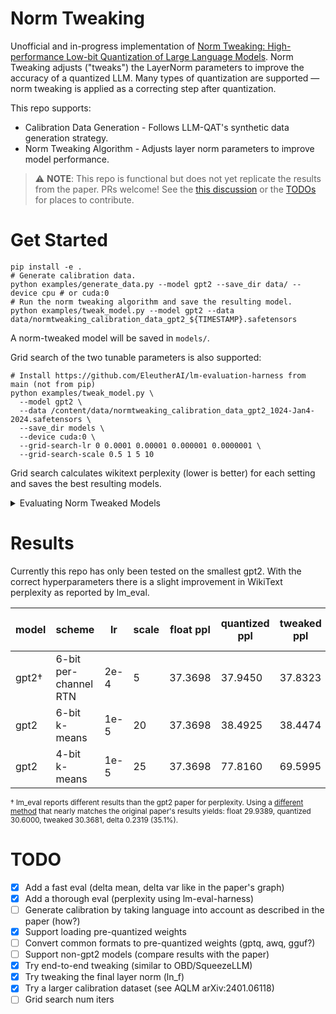 # Norm Tweaking

Unofficial and in-progress implementation of [Norm Tweaking: High-performance Low-bit Quantization of Large Language Models](https://arxiv.org/abs/2309.02784). Norm Tweaking adjusts ("tweaks") the LayerNorm parameters to improve the accuracy of a quantized LLM. Many types of quantization are supported &mdash; norm tweaking is applied as a correcting step after quantization.

This repo supports:

- Calibration Data Generation - Follows LLM-QAT's synthetic data generation strategy.
- Norm Tweaking Algorithm - Adjusts layer norm parameters to improve model performance.

> ⚠️ **NOTE**: This repo is functional but does not yet replicate the results from the paper. PRs welcome! See the [this discussion](https://github.com/smpanaro/norm-tweaking/discussions/1) or the [TODOs](#todo) for places to contribute.

# Get Started
```shell
pip install -e .
# Generate calibration data.
python examples/generate_data.py --model gpt2 --save_dir data/ --device cpu # or cuda:0
# Run the norm tweaking algorithm and save the resulting model.
python examples/tweak_model.py --model gpt2 --data data/normtweaking_calibration_data_gpt2_${TIMESTAMP}.safetensors
```
A norm-tweaked model will be saved in `models/`.

Grid search of the two tunable parameters is also supported:
```shell
# Install https://github.com/EleutherAI/lm-evaluation-harness from main (not from pip)
python examples/tweak_model.py \
  --model gpt2 \
  --data /content/data/normtweaking_calibration_data_gpt2_1024-Jan4-2024.safetensors \
  --save_dir models \
  --device cuda:0 \
  --grid-search-lr 0 0.0001 0.00001 0.000001 0.0000001 \
  --grid-search-scale 0.5 1 5 10
```
Grid search calculates wikitext perplexity (lower is better) for each setting and saves the best resulting models.

<details>
<summary>Evaluating Norm Tweaked Models</summary>
To evaluate a saved model again or on a different dataset, use lm_eval.

```shell
pip install lm-eval
lm_eval --model hf \
    --model_args pretrained=gpt2 \ # replace gpt2 with the path to your norm tweaked model
    --tasks wikitext \
    --device cuda:0 \
    --batch_size 8
```
</details>

# Results
Currently this repo has only been tested on the smallest gpt2. With the correct hyperparameters there is a slight improvement in WikiText perplexity as reported by lm_eval.

|model|scheme               |lr  |scale|float ppl|quantized ppl|tweaked ppl|delta recovered (%)|
|--   |--                   |--  |--   |--       |--           |--         |--                 |
|gpt2†|6-bit per-channel RTN|2e-4|5    |37.3698  |37.9450      |37.8323    |0.1127 (19.5%)     |
|gpt2 |6-bit k-means        |1e-5|20   |37.3698  |38.4925      |38.4474    |0.0451 (4.0%)      |
|gpt2 |4-bit k-means        |1e-5|25   |37.3698  |77.8160      |69.5995    |8.2165 (20.3%)     |

<sub>† lm_eval reports different results than the gpt2 paper for perplexity. Using a [different method](https://huggingface.co/docs/transformers/perplexity) that nearly matches the original paper's results yields: float 29.9389, quantized 30.6000, tweaked 30.3681, delta 0.2319 (35.1%).</sub>

# TODO
- [x] Add a fast eval (delta mean, delta var like in the paper's graph)
- [x] Add a thorough eval (perplexity using lm-eval-harness)
- [ ] Generate calibration by taking language into account as described in the paper (how?)
- [x] Support loading pre-quantized weights
- [ ] Convert common formats to pre-quantized weights (gptq, awq, gguf?)
- [ ] Support non-gpt2 models (compare results with the paper)
- [x] Try end-to-end tweaking (similar to OBD/SqueezeLLM)
- [x] Try tweaking the final layer norm (ln_f)
- [x] Try a larger calibration dataset (see AQLM arXiv:2401.06118)
- [ ] Grid search num iters
